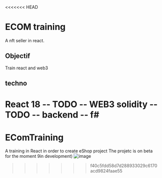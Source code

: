 <<<<<<< HEAD
# ECOM training

A nft seller in react. 

## Objectif

Train react and web3

## techno

React 18
-- TODO -- WEB3 solidity
-- TODO -- backend -- f#
=======

# EComTraining
A training in React in order to create eShop project
The projetc is on beta for the moment 9in development)
![image](https://user-images.githubusercontent.com/50711686/216691413-2316c528-d0d3-46c2-bc5b-16f2cd108843.png)
>>>>>>> f40c5fdd58d7d288933029c6170acd9824faae55

